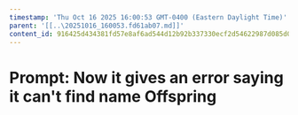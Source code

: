 ```yaml
---
timestamp: 'Thu Oct 16 2025 16:00:53 GMT-0400 (Eastern Daylight Time)'
parent: '[[..\20251016_160053.fd61ab07.md]]'
content_id: 916425d434381fd57e8af6ad544d12b92b337330ecf2d54622987d085d0f47b0
---
```


# Prompt: Now it gives an error saying it can't find name Offspring
